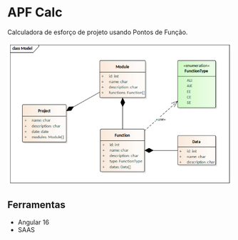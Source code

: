 # APF Calc

Calculadora de esforço de projeto usando Pontos de Função.

![](/docs/apf-calc-classes.png)

## Ferramentas

* Angular 16
* SAAS
